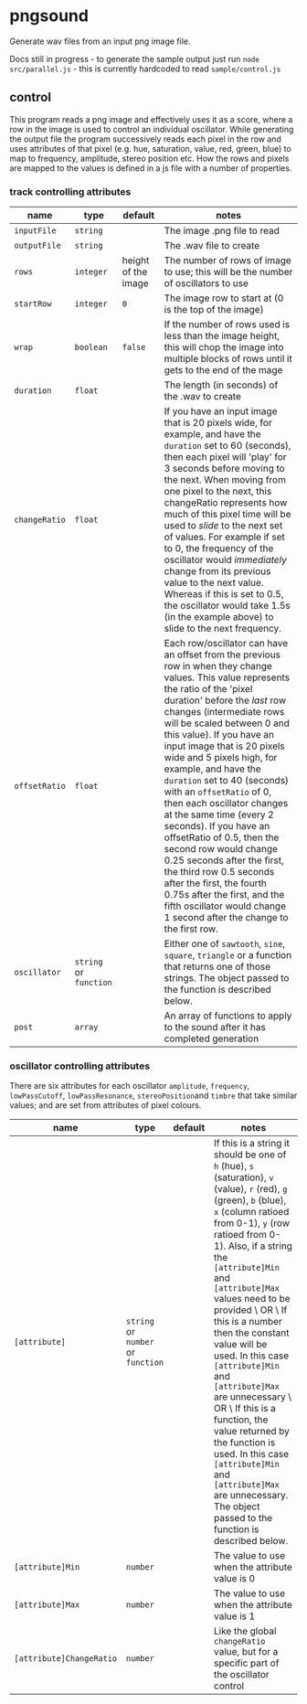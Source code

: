 # pngsound

Generate wav files from an input png image file.

Docs still in progress - to generate the sample output just run `node src/parallel.js` - this is currently hardcoded to read `sample/control.js`

## control

This program reads a png image and effectively uses it as a score, where a row in the image is used to control an individual oscillator. While generating the output file the program successively reads each pixel in the row and uses attributes of that pixel (e.g. hue, saturation, value, red, green, blue) to map to frequency, amplitude, stereo position etc.  How the rows and pixels are mapped to the values is defined in a js file with a number of properties.

### track controlling attributes

| name | type | default | notes |
| ---- | ---- | ------- | ----- |
| `inputFile` | `string` || The image .png file to read |
| `outputFile` | `string` || The .wav file to create |
| `rows` | `integer` | height of the image | The number of rows of image to use; this will be the number of oscillators to use |
| `startRow` | `integer` | `0` | The image row to start at (0 is the top of the image) |
| `wrap` | `boolean` | `false` | If the number of rows used is less than the image height, this will chop the image into multiple blocks of rows until it gets to the end of the mage |
| `duration` | `float` || The length (in seconds) of the .wav to create |
| `changeRatio` | `float` || If you have an input image that is 20 pixels wide, for example, and have the `duration` set to 60 (seconds), then each pixel will 'play' for 3 seconds before moving to the next. When moving from one pixel to the next, this changeRatio represents how much of this pixel time will be used to _slide_ to the next set of values. For example if set to 0, the frequency of the oscillator would _immediately_ change from its previous value to the next value. Whereas if this is set to 0.5, the oscillator would take 1.5s (in the example above) to slide to the next frequency.
| `offsetRatio` | `float` || Each row/oscillator can have an offset from the previous row in when they change values. This value represents the ratio of the 'pixel duration' before the _last_ row changes (intermediate rows will be scaled between 0 and this value). If you have an input image that is 20 pixels wide and 5 pixels high, for example, and have the `duration` set to 40 (seconds) with an `offsetRatio` of 0, then each oscillator changes at the same time (every 2 seconds). If you have an offsetRatio of 0.5, then the second row would change 0.25 seconds after the first, the third row 0.5 seconds after the first, the fourth 0.75s after the first, and the fifth oscillator would change 1 second after the change to the first row. |
| `oscillator` | `string` or `function` || Either one of `sawtooth`, `sine`, `square`, `triangle` or a function that returns one of those strings. The object passed to the function is described below. |
| `post` | `array` || An array of functions to apply to the sound after it has completed generation |

### oscillator controlling attributes

There are six attributes for each oscillator `amplitude`, `frequency`, `lowPassCutoff`, `lowPassResonance`, `stereoPosition`and `timbre` that take similar values; and are set from attributes of pixel colours.

| name | type | default | notes |
| ---- | ---- | ------- | ----- |
| `[attribute]` | `string` or `number` or `function` || If this is a string it should be one of `h` (hue), `s` (saturation), `v` (value), `r` (red), `g` (green), `b` (blue), `x` (column ratioed from 0-1), `y` (row ratioed from 0-1). Also, if a string the `[attribute]Min` and `[attribute]Max` values need to be provided \ OR \ If this is a number then the constant value will be used. In this case `[attribute]Min` and `[attribute]Max` are unnecessary \ OR \ If this is a function, the value returned by the function is used. In this case `[attribute]Min` and `[attribute]Max` are unnecessary. The object passed to the function is described below. |
| `[attribute]Min` | `number` || The value to use when the attribute value is 0 |
| `[attribute]Max` | `number` || The value to use when the attribute value is 1 |
| `[attribute]ChangeRatio` | `number` || Like the global `changeRatio` value, but for a specific part of the oscillator control |

